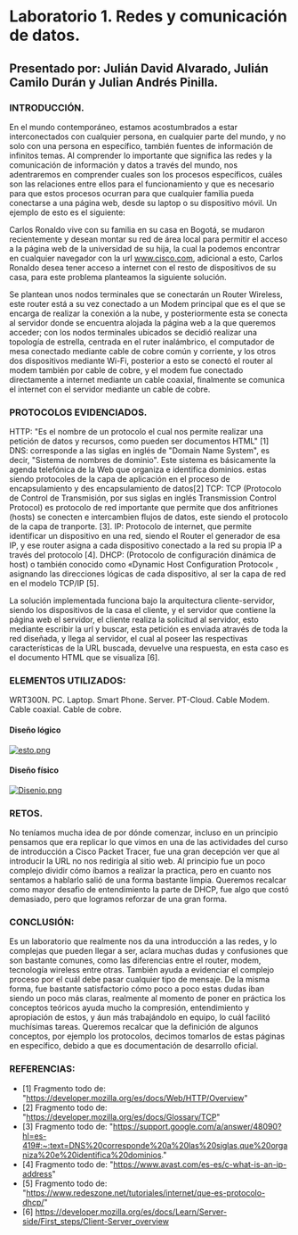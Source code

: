# Laboratorio 1. Redes y comunicación de datos.

## Presentado por: Julián David Alvarado, Julián Camilo Durán y Julian Andrés Pinilla.

### INTRODUCCIÓN.
En el mundo contemporáneo, estamos acostumbrados a estar interconectados con cualquier persona, en cualquier parte del mundo, y no solo con una persona en específico, también fuentes de información de infinitos temas. Al comprender lo importante que significa las redes y la comunicación de información y datos a través del mundo, nos adentraremos en comprender cuales son los procesos específicos, cuáles son las relaciones entre ellos para el funcionamiento y que es necesario para que estos procesos ocurran para que cualquier familia pueda conectarse a una página web, desde su laptop o su dispositivo móvil. Un ejemplo de esto es el siguiente:

Carlos Ronaldo vive con su familia en su casa en Bogotá, se mudaron recientemente y desean montar su red de área local para permitir el acceso a la página web de la universidad de su hija, la cual la podemos encontrar en cualquier navegador con la url www.cisco.com, adicional a esto, Carlos Ronaldo desea tener acceso a internet con el resto de dispositivos de su casa, para este problema planteamos la siguiente solución.

Se plantean unos nodos terminales que se conectarán un Router Wireless, este router está a su vez conectado a un Modem principal que es el que se encarga de realizar la conexión a la nube, y posteriormente esta se conecta al servidor donde se encuentra alojada la página web a la que queremos acceder; con los nodos terminales ubicados se decidió realizar una topología de estrella, centrada en el ruter inalámbrico, el computador de mesa conectado mediante cable de cobre común y corriente, y los otros dos dispositivos mediante Wi-Fi, posterior a esto se conectó el router al modem también por cable de cobre, y el modem fue conectado directamente a internet mediante un cable coaxial, finalmente se comunica el internet con el servidor mediante un cable de cobre.

### PROTOCOLOS EVIDENCIADOS.
HTTP: "Es el nombre de un protocolo el cual nos permite realizar una petición de datos y recursos, como pueden ser documentos HTML" [1] 
DNS: corresponde a las siglas en inglés de "Domain Name System", es decir, "Sistema de nombres de dominio". Este sistema es básicamente la agenda telefónica de la Web que organiza e identifica dominios. estas siendo protocoles de la capa de aplicación en el proceso de encapsulamiento y des encapsulamiento de datos[2] 
TCP: TCP (Protocolo de Control de Transmisión, por sus siglas en inglés Transmission Control Protocol) es protocolo de red importante que permite que dos anfitriones (hosts) se conecten e intercambien flujos de datos, este siendo el protocolo de la capa de tranporte. [3].
IP: Protocolo de internet, que permite identificar un dispositivo en una red, siendo el Router el generador de esa IP, y ese router asigna a cada dispositivo conectado a la red su propia IP a través del protocolo [4].
DHCP: (Protocolo de configuración dinámica de host) o también conocido como «Dynamic Host Configuration Protocol« , asignando las direcciones lógicas de cada dispositivo, al ser la capa de red en el modelo TCP/IP [5].

La solución implementada funciona bajo la arquitectura cliente-servidor, siendo los dispositivos de la casa el cliente, y el servidor que contiene la página web el servidor, el cliente realiza la solicitud al servidor, esto mediante escribir la url y buscar, esta petición es enviada através de toda la red diseñada, y llega al servidor, el cual al poseer las respectivas características de la URL buscada, devuelve una respuesta, en esta caso es el documento HTML que se visualiza [6].

### ELEMENTOS UTILIZADOS:
WRT300N.
PC.
Laptop.
Smart Phone.
Server.
PT-Cloud.
Cable Modem.
Cable coaxial.
Cable de cobre.

#### Diseño lógico
[![esto.png](https://i.postimg.cc/1td033Z2/esto.png)](https://postimg.cc/gXvLMdjH)

#### Diseño físico
[![Disenio.png](https://i.postimg.cc/KYNJxbjh/Disenio.png)](https://postimg.cc/hJX91HV2)

### RETOS.
No teníamos mucha idea de por dónde comenzar, incluso en un principio pensamos que era replicar lo que vimos en una de las actividades del curso de introducción a Cisco Packet Tracer, fue una gran decepción ver que al introducir la URL no nos redirigía al sitio web. Al principio fue un poco complejo dividir cómo íbamos a realizar la practica, pero en cuanto nos sentamos a hablarlo salió de una forma bastante limpia. Queremos recalcar como mayor desafio de entendimiento la parte de DHCP, fue algo que costó demasiado, pero que logramos reforzar de una gran forma.

### CONCLUSIÓN:
Es un laboratorio que realmente nos da una introducción a las redes, y lo complejas que pueden llegar a ser, aclara muchas dudas y confusiones que son bastante comunes, como las diferencias entre el router, modem, tecnología wireless entre otras. También ayuda a evidenciar el complejo proceso por el cuál debe pasar cualquier tipo de mensaje. De la misma forma, fue bastante satisfactorio cómo poco a poco estas dudas iban siendo un poco más claras, realmente al momento de poner en práctica los conceptos teóricos ayuda mucho la compresión, entendimiento y apropiación de estos, y áun más trabajándolo en equipo, lo cuál facilitó muchísimas tareas. Queremos recalcar que la definición de algunos conceptos, por ejemplo los protocolos, decimos tomarlos de estas páginas en específico, debido a que es documentación de desarrollo oficial.

### REFERENCIAS:
* [1] Fragmento todo de: "https://developer.mozilla.org/es/docs/Web/HTTP/Overview"
* [2] Fragmento todo de: "https://developer.mozilla.org/es/docs/Glossary/TCP"
* [3] Fragmento todo de: "https://support.google.com/a/answer/48090?hl=es-419#:~:text=DNS%20corresponde%20a%20las%20siglas,que%20organiza%20e%20identifica%20dominios."
* [4] Fragmento todo de: "https://www.avast.com/es-es/c-what-is-an-ip-address"
* [5] Fragmento todo de: "https://www.redeszone.net/tutoriales/internet/que-es-protocolo-dhcp/"
* [6] https://developer.mozilla.org/es/docs/Learn/Server-side/First_steps/Client-Server_overview



